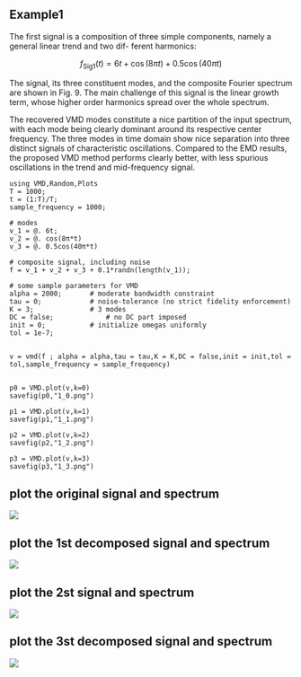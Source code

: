 ## Example1

The first signal is a composition of three
simple components, namely a general linear trend and two dif-
ferent harmonics:

$$f_{\mathrm{Sig} 1}(t)=6 t+\cos (8 \pi t)+0.5 \cos (40 \pi t)$$

The signal, its three constituent modes, and the composite
Fourier spectrum are shown in Fig. 9. The main challenge
of this signal is the linear growth term, whose higher order
harmonics spread over the whole spectrum.

The recovered VMD modes constitute a nice partition of the
input spectrum, with each mode being clearly dominant around
its respective center frequency. The three modes in time domain
show nice separation into three distinct signals of characteristic
oscillations. Compared to the EMD results, the proposed VMD
method performs clearly better, with less spurious oscillations
in the trend and mid-frequency signal.

```@repl
using VMD,Random,Plots
T = 1000;
t = (1:T)/T;
sample_frequency = 1000;

# modes
v_1 = @. 6t;
v_2 = @. cos(8π*t)
v_3 = @. 0.5cos(40π*t) 

# composite signal, including noise
f = v_1 + v_2 + v_3 + 0.1*randn(length(v_1));

# some sample parameters for VMD
alpha = 2000;       # moderate bandwidth constraint
tau = 0;            # noise-tolerance (no strict fidelity enforcement)
K = 3;              # 3 modes
DC = false;             # no DC part imposed
init = 0;           # initialize omegas uniformly
tol = 1e-7;


v = vmd(f ; alpha = alpha,tau = tau,K = K,DC = false,init = init,tol = tol,sample_frequency = sample_frequency)


p0 = VMD.plot(v,k=0)
savefig(p0,"1_0.png")

p1 = VMD.plot(v,k=1)
savefig(p1,"1_1.png")

p2 = VMD.plot(v,k=2)
savefig(p2,"1_2.png")

p3 = VMD.plot(v,k=3)
savefig(p3,"1_3.png")
```


## plot the original signal and spectrum
![](1_0.png)

## plot the 1st decomposed signal and spectrum
![](1_1.png)

## plot the 2st signal and spectrum
![](1_2.png)

## plot the 3st decomposed signal and spectrum
![](1_3.png)

